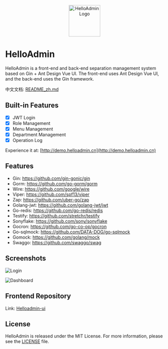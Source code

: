 
<p align="center"><a href="https://demo.helloadmin.cn" target="_blank"><img src="https://raw.githubusercontent.com/heliosker/helloadmin/main/images/logo.png" width="100"  alt="HelloAdmin Logo"></a></p>

# HelloAdmin

HelloAdmin is a front-end and back-end separation management system based on Gin + Ant Design Vue UI. The front-end uses Ant Design Vue UI, and the back-end uses the Gin framework.

中文文档: [README_zh.md](/README_zh.md)

## Built-in Features

- [x] JWT Login
- [x] Role Management
- [x] Menu Management
- [x] Department Management
- [x] Operation Log

Experience it at: [http://demo.helloadmin.cn](http://demo.helloadmin.cn)

## Features

* Gin: https://github.com/gin-gonic/gin
* Gorm: https://github.com/go-gorm/gorm
* Wire: https://github.com/google/wire
* Viper: https://github.com/spf13/viper
* Zap: https://github.com/uber-go/zap
* Golang-jwt: https://github.com/golang-jwt/jwt
* Go-redis: https://github.com/go-redis/redis
* Testify: https://github.com/stretchr/testify
* Sonyflake: https://github.com/sony/sonyflake
* Gocron: https://github.com/go-co-op/gocron
* Go-sqlmock: https://github.com/DATA-DOG/go-sqlmock
* Gomock: https://github.com/golang/mock
* Swaggo: https://github.com/swaggo/swag

## Screenshots

![Login](https://raw.githubusercontent.com/heliosker/helloadmin/main/images/login.png)

![Dashboard](https://raw.githubusercontent.com/heliosker/helloadmin/main/images/dashboard.png)

## Frontend Repository

Link: [Helloadmin-ui](https://github.com/heliosker/helloadmin-ui)

## License

HelloAdmin is released under the MIT License. For more information, please see the [LICENSE](LICENSE) file.
